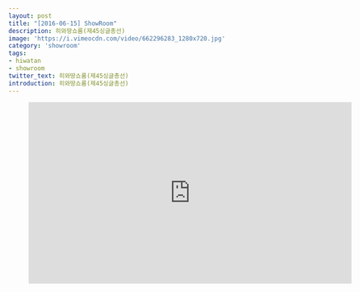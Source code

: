 ```yaml
---
layout: post
title: "[2016-06-15] ShowRoom"
description: 히와땅쇼룸(제45싱글총선)
image: 'https://i.vimeocdn.com/video/662296283_1280x720.jpg'
category: 'showroom'
tags:
- hiwatan
- showroom
twitter_text: 히와땅쇼룸(제45싱글총선)
introduction: 히와땅쇼룸(제45싱글총선)
---
```

<figure class="video_container">
<iframe src="https://player.vimeo.com/video/239345809" width="640" height="360" frameborder="0" webkitallowfullscreen mozallowfullscreen allowfullscreen></iframe>
</figure>

